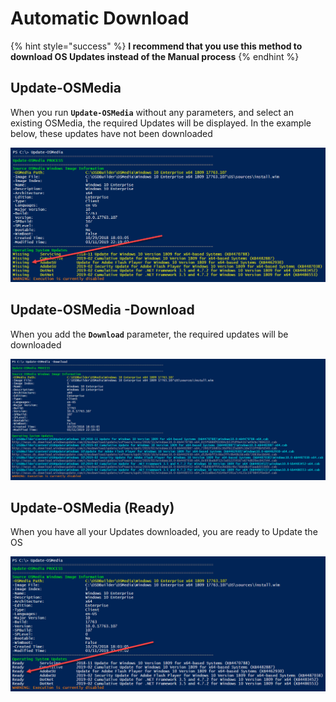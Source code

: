 # Automatic Download

{% hint style="success" %}
**I recommend that you use this method to download OS Updates instead of the Manual process**
{% endhint %}

## Update-OSMedia

When you run **`Update-OSMedia`** without any parameters, and select an existing OSMedia, the required Updates will be displayed.  In the example below, these updates have not been downloaded

![](../../../../.gitbook/assets/image%20%2866%29.png)

## Update-OSMedia -Download

When you add the **`Download`** parameter, the required updates will be downloaded 

![](../../../../.gitbook/assets/image%20%28167%29.png)

## Update-OSMedia \(Ready\)

When you have all your Updates downloaded, you are ready to Update the OS

![](../../../../.gitbook/assets/image%20%28141%29.png)




